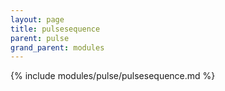 ```yaml
---
layout: page
title: pulsesequence
parent: pulse
grand_parent: modules
---
```


{% include modules/pulse/pulsesequence.md %}
